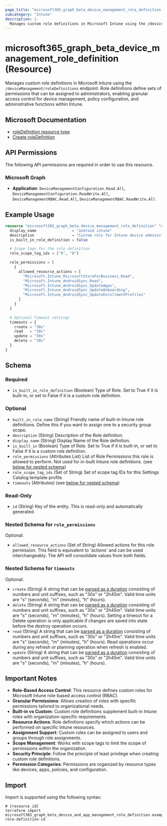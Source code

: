 ```yaml
---
page_title: "microsoft365_graph_beta_device_management_role_definition Resource - terraform-provider-microsoft365"
subcategory: "Intune"
description: |-
  Manages custom role definitions in Microsoft Intune using the /deviceManagement/roleDefinitions endpoint. Role definitions define sets of permissions that can be assigned to administrators, enabling granular access control for device management, policy configuration, and administrative functions within Intune.
---
```


# microsoft365_graph_beta_device_management_role_definition (Resource)

Manages custom role definitions in Microsoft Intune using the `/deviceManagement/roleDefinitions` endpoint. Role definitions define sets of permissions that can be assigned to administrators, enabling granular access control for device management, policy configuration, and administrative functions within Intune.

## Microsoft Documentation

- [roleDefinition resource type](https://learn.microsoft.com/en-us/graph/api/resources/intune-rbac-roledefinition?view=graph-rest-beta)
- [Create roleDefinition](https://learn.microsoft.com/en-us/graph/api/intune-rbac-roledefinition-create?view=graph-rest-beta)

## API Permissions

The following API permissions are required in order to use this resource.

### Microsoft Graph

- **Application**: `DeviceManagementConfiguration.Read.All`, `DeviceManagementConfiguration.ReadWrite.All`, `DeviceManagementRBAC.Read.All`, `DeviceManagementRBAC.ReadWrite.All`

## Example Usage

```terraform
resource "microsoft365_graph_beta_device_management_role_definition" "example" {
  display_name                = "android intune"
  description                 = "Custom role for Intune device administration with limited permissions"
  is_built_in_role_definition = false

  # Scope tags for the role definition
  role_scope_tag_ids = ["9", "8"]

  role_permissions = [
    {
      allowed_resource_actions = [
        "Microsoft.Intune_MicrosoftStoreForBusiness_Read",
        "Microsoft.Intune_AndroidSync_Read",
        "Microsoft.Intune_AndroidSync_UpdateApps",
        "Microsoft.Intune_AndroidSync_UpdateOnboarding",
        "Microsoft.Intune_AndroidSync_UpdateEnrollmentProfiles"
      ]
    }
  ]

  # Optional Timeout settings  
  timeouts = {
    create = "30s"
    read   = "30s"
    update = "30s"
    delete = "30s"
  }
}
```

<!-- schema generated by tfplugindocs -->
## Schema

### Required

- `is_built_in_role_definition` (Boolean) Type of Role. Set to True if it is built-in, or set to False if it is a custom role definition.

### Optional

- `built_in_role_name` (String) Friendly name of built-in Intune role definitions. Define this if you want to assign one to a security group scope.
- `description` (String) Description of the Role definition.
- `display_name` (String) Display Name of the Role definition.
- `is_built_in` (Boolean) Type of Role. Set to True if it is built-in, or set to False if it is a custom role definition.
- `role_permissions` (Attributes List) List of Role Permissions this role is allowed to perform. Not used for in-built Intune role definitions. (see [below for nested schema](#nestedatt--role_permissions))
- `role_scope_tag_ids` (Set of String) Set of scope tag IDs for this Settings Catalog template profile.
- `timeouts` (Attributes) (see [below for nested schema](#nestedatt--timeouts))

### Read-Only

- `id` (String) Key of the entity. This is read-only and automatically generated.

<a id="nestedatt--role_permissions"></a>
### Nested Schema for `role_permissions`

Optional:

- `allowed_resource_actions` (Set of String) Allowed actions for this role permission. This field is equivalent to 'actions' and can be used interchangeably. The API will consolidate values from both fields.


<a id="nestedatt--timeouts"></a>
### Nested Schema for `timeouts`

Optional:

- `create` (String) A string that can be [parsed as a duration](https://pkg.go.dev/time#ParseDuration) consisting of numbers and unit suffixes, such as "30s" or "2h45m". Valid time units are "s" (seconds), "m" (minutes), "h" (hours).
- `delete` (String) A string that can be [parsed as a duration](https://pkg.go.dev/time#ParseDuration) consisting of numbers and unit suffixes, such as "30s" or "2h45m". Valid time units are "s" (seconds), "m" (minutes), "h" (hours). Setting a timeout for a Delete operation is only applicable if changes are saved into state before the destroy operation occurs.
- `read` (String) A string that can be [parsed as a duration](https://pkg.go.dev/time#ParseDuration) consisting of numbers and unit suffixes, such as "30s" or "2h45m". Valid time units are "s" (seconds), "m" (minutes), "h" (hours). Read operations occur during any refresh or planning operation when refresh is enabled.
- `update` (String) A string that can be [parsed as a duration](https://pkg.go.dev/time#ParseDuration) consisting of numbers and unit suffixes, such as "30s" or "2h45m". Valid time units are "s" (seconds), "m" (minutes), "h" (hours).

## Important Notes

- **Role-Based Access Control**: This resource defines custom roles for Microsoft Intune role-based access control (RBAC).
- **Granular Permissions**: Allows creation of roles with specific permissions tailored to organizational needs.
- **Built-in vs Custom**: Custom role definitions supplement built-in Intune roles with organization-specific requirements.
- **Resource Actions**: Role definitions specify which actions can be performed on specific Intune resources.
- **Assignment Support**: Custom roles can be assigned to users and groups through role assignments.
- **Scope Management**: Works with scope tags to limit the scope of permissions within the organization.
- **Security Principle**: Follow the principle of least privilege when creating custom role definitions.
- **Permission Categories**: Permissions are organized by resource types like devices, apps, policies, and configuration.

## Import

Import is supported using the following syntax:

```shell
# {resource_id}
terraform import microsoft365_graph_beta_device_and_app_management_role_definition.example role-definition-id
```

